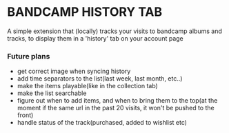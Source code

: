 # BANDCAMP HISTORY TAB

A simple extension that (locally) tracks your visits to bandcamp albums and tracks, to display them in a 'history' tab on your account page


### Future plans

- get correct image when syncing history
- add time separators to the list(last week, last month, etc..)
- make the items playable(like in the collection tab)
- make the list searchable
- figure out when to add items, and when to bring them to the top(at the moment if the same url in the past 20 visits, it won't be pushed to the front)
- handle status of the track(purchased, added to wishlist etc)